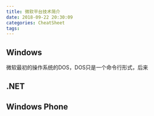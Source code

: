 ```yaml
---
title: 微软平台技术简介
date: 2018-09-22 20:30:09
categories: CheatSheet
tags:
---
```


## Windows

微软最初的操作系统的DOS，DOS只是一个命令行形式，后来

## .NET

## Windows Phone
